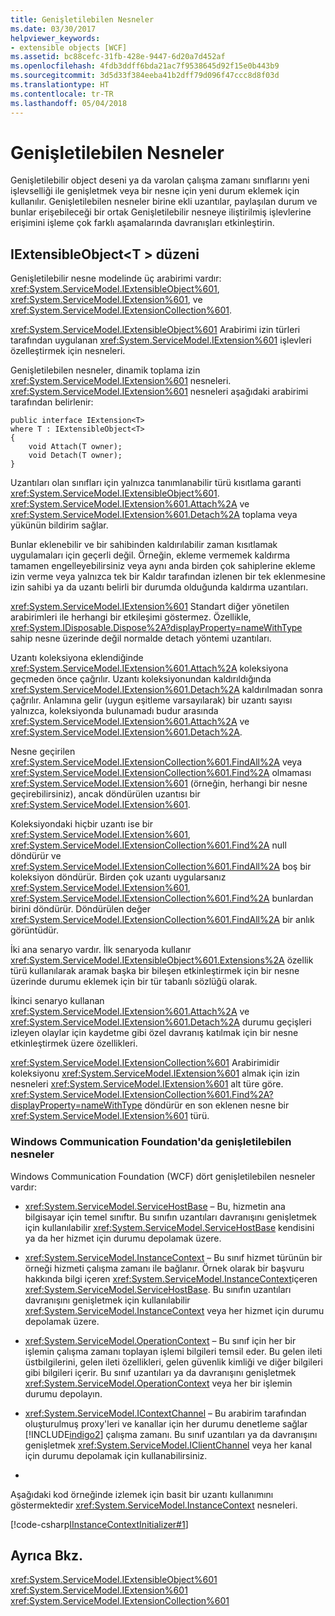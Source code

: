 ```yaml
---
title: Genişletilebilen Nesneler
ms.date: 03/30/2017
helpviewer_keywords:
- extensible objects [WCF]
ms.assetid: bc88cefc-31fb-428e-9447-6d20a7d452af
ms.openlocfilehash: 4fdb3ddff6bda21ac7f9538645d92f15e0b443b9
ms.sourcegitcommit: 3d5d33f384eeba41b2dff79d096f47ccc8d8f03d
ms.translationtype: HT
ms.contentlocale: tr-TR
ms.lasthandoff: 05/04/2018
---
```

# <a name="extensible-objects"></a>Genişletilebilen Nesneler
Genişletilebilir object deseni ya da varolan çalışma zamanı sınıflarını yeni işlevselliği ile genişletmek veya bir nesne için yeni durum eklemek için kullanılır. Genişletilebilen nesneler birine ekli uzantılar, paylaşılan durum ve bunlar erişebileceği bir ortak Genişletilebilir nesneye iliştirilmiş işlevlerine erişimini işleme çok farklı aşamalarında davranışları etkinleştirin.  
  
## <a name="the-iextensibleobjectt-pattern"></a>IExtensibleObject\<T > düzeni  
 Genişletilebilir nesne modelinde üç arabirimi vardır: <xref:System.ServiceModel.IExtensibleObject%601>, <xref:System.ServiceModel.IExtension%601>, ve <xref:System.ServiceModel.IExtensionCollection%601>.  
  
 <xref:System.ServiceModel.IExtensibleObject%601> Arabirimi izin türleri tarafından uygulanan <xref:System.ServiceModel.IExtension%601> işlevleri özelleştirmek için nesneleri.  
  
 Genişletilebilen nesneler, dinamik toplama izin <xref:System.ServiceModel.IExtension%601> nesneleri. <xref:System.ServiceModel.IExtension%601> nesneleri aşağıdaki arabirimi tarafından belirlenir:  
  
```  
public interface IExtension<T>  
where T : IExtensibleObject<T>  
{  
    void Attach(T owner);  
    void Detach(T owner);  
}  
```  
  
 Uzantıları olan sınıfları için yalnızca tanımlanabilir türü kısıtlama garanti <xref:System.ServiceModel.IExtensibleObject%601>. <xref:System.ServiceModel.IExtension%601.Attach%2A> ve <xref:System.ServiceModel.IExtension%601.Detach%2A> toplama veya yükünün bildirim sağlar.  
  
 Bunlar eklenebilir ve bir sahibinden kaldırılabilir zaman kısıtlamak uygulamaları için geçerli değil. Örneğin, ekleme vermemek kaldırma tamamen engelleyebilirsiniz veya aynı anda birden çok sahiplerine ekleme izin verme veya yalnızca tek bir Kaldır tarafından izlenen bir tek eklenmesine izin sahibi ya da uzantı belirli bir durumda olduğunda kaldırma uzantıları.  
  
 <xref:System.ServiceModel.IExtension%601> Standart diğer yönetilen arabirimleri ile herhangi bir etkileşimi göstermez. Özellikle, <xref:System.IDisposable.Dispose%2A?displayProperty=nameWithType> sahip nesne üzerinde değil normalde detach yöntemi uzantıları.  
  
 Uzantı koleksiyona eklendiğinde <xref:System.ServiceModel.IExtension%601.Attach%2A> koleksiyona geçmeden önce çağrılır. Uzantı koleksiyonundan kaldırıldığında <xref:System.ServiceModel.IExtension%601.Detach%2A> kaldırılmadan sonra çağrılır. Anlamına gelir (uygun eşitleme varsayılarak) bir uzantı sayısı yalnızca, koleksiyonda bulunamadı budur arasında <xref:System.ServiceModel.IExtension%601.Attach%2A> ve <xref:System.ServiceModel.IExtension%601.Detach%2A>.  
  
 Nesne geçirilen <xref:System.ServiceModel.IExtensionCollection%601.FindAll%2A> veya <xref:System.ServiceModel.IExtensionCollection%601.Find%2A> olmaması <xref:System.ServiceModel.IExtension%601> (örneğin, herhangi bir nesne geçirebilirsiniz), ancak döndürülen uzantısı bir <xref:System.ServiceModel.IExtension%601>.  
  
 Koleksiyondaki hiçbir uzantı ise bir <xref:System.ServiceModel.IExtension%601>, <xref:System.ServiceModel.IExtensionCollection%601.Find%2A> null döndürür ve <xref:System.ServiceModel.IExtensionCollection%601.FindAll%2A> boş bir koleksiyon döndürür. Birden çok uzantı uygularsanız <xref:System.ServiceModel.IExtension%601>, <xref:System.ServiceModel.IExtensionCollection%601.Find%2A> bunlardan birini döndürür. Döndürülen değer <xref:System.ServiceModel.IExtensionCollection%601.FindAll%2A> bir anlık görüntüdür.
  
 İki ana senaryo vardır. İlk senaryoda kullanır <xref:System.ServiceModel.IExtensibleObject%601.Extensions%2A> özellik türü kullanılarak aramak başka bir bileşen etkinleştirmek için bir nesne üzerinde durumu eklemek için bir tür tabanlı sözlüğü olarak.  
  
 İkinci senaryo kullanan <xref:System.ServiceModel.IExtension%601.Attach%2A> ve <xref:System.ServiceModel.IExtension%601.Detach%2A> durumu geçişleri izleyen olaylar için kaydetme gibi özel davranış katılmak için bir nesne etkinleştirmek üzere özellikleri.  
  
 <xref:System.ServiceModel.IExtensionCollection%601> Arabirimidir koleksiyonu <xref:System.ServiceModel.IExtension%601> almak için izin nesneleri <xref:System.ServiceModel.IExtension%601> alt türe göre. <xref:System.ServiceModel.IExtensionCollection%601.Find%2A?displayProperty=nameWithType> döndürür en son eklenen nesne bir <xref:System.ServiceModel.IExtension%601> türü.  
  
### <a name="extensible-objects-in-windows-communication-foundation"></a>Windows Communication Foundation'da genişletilebilen nesneler  
 Windows Communication Foundation (WCF) dört genişletilebilen nesneler vardır:  
  
-   <xref:System.ServiceModel.ServiceHostBase> – Bu, hizmetin ana bilgisayar için temel sınıftır.  Bu sınıfın uzantıları davranışını genişletmek için kullanılabilir <xref:System.ServiceModel.ServiceHostBase> kendisini ya da her hizmet için durumu depolamak üzere.  
  
-   <xref:System.ServiceModel.InstanceContext> – Bu sınıf hizmet türünün bir örneği hizmeti çalışma zamanı ile bağlanır.  Örnek olarak bir başvuru hakkında bilgi içeren <xref:System.ServiceModel.InstanceContext>içeren <xref:System.ServiceModel.ServiceHostBase>. Bu sınıfın uzantıları davranışını genişletmek için kullanılabilir <xref:System.ServiceModel.InstanceContext> veya her hizmet için durumu depolamak üzere.  
  
-   <xref:System.ServiceModel.OperationContext> – Bu sınıf için her bir işlemin çalışma zamanı toplayan işlemi bilgileri temsil eder.  Bu gelen ileti üstbilgilerini, gelen ileti özellikleri, gelen güvenlik kimliği ve diğer bilgileri gibi bilgileri içerir.  Bu sınıf uzantıları ya da davranışını genişletmek <xref:System.ServiceModel.OperationContext> veya her bir işlemin durumu depolayın.  
  
-   <xref:System.ServiceModel.IContextChannel> – Bu arabirim tarafından oluşturulmuş proxy'leri ve kanallar için her durumu denetleme sağlar [!INCLUDE[indigo2](../../../../includes/indigo2-md.md)] çalışma zamanı.  Bu sınıf uzantıları ya da davranışını genişletmek <xref:System.ServiceModel.IClientChannel> veya her kanal için durumu depolamak için kullanabilirsiniz.  
  
-  
  
 Aşağıdaki kod örneğinde izlemek için basit bir uzantı kullanımını göstermektedir <xref:System.ServiceModel.InstanceContext> nesneleri.  
  
 [!code-csharp[IInstanceContextInitializer#1](../../../../samples/snippets/csharp/VS_Snippets_CFX/iinstancecontextinitializer/cs/initializer.cs#1)]  
  
## <a name="see-also"></a>Ayrıca Bkz.  
 <xref:System.ServiceModel.IExtensibleObject%601>  
 <xref:System.ServiceModel.IExtension%601>  
 <xref:System.ServiceModel.IExtensionCollection%601>
